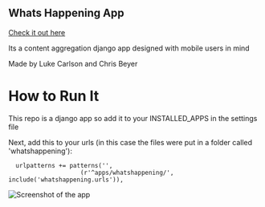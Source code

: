 Whats Happening App
-------------------
[Check it out here](www.jlukecarlson.com/apps/whatshappening)

Its a content aggregation django app designed with mobile users in mind

Made by Luke Carlson and Chris Beyer

How to Run It
=============

This repo is a django app so add it to your INSTALLED_APPS in the settings file

Next, add this to your urls (in this case the files were put in a folder called 'whatshappening'):


      urlpatterns += patterns('',
                        (r'^apps/whatshappening/', include('whatshappening.urls')),

![Screenshot of the app](www.jlukecarlson.com/static/app-photo.png)